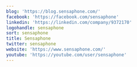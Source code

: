 ```yaml
---
blog: 'https://blog.sensaphone.com/'
facebook: 'https://facebook.com/sensaphone'
linkedin: 'https://linkedin.com/company/9372170'
logohandle: sensaphone
sort: sensaphone
title: Sensaphone
twitter: sensaphone
website: 'https://www.sensaphone.com/'
youtube: 'https://youtube.com/user/sensaphone'
---
```

